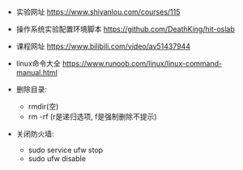 - 实验网址 https://www.shiyanlou.com/courses/115
- 操作系统实验配置环境脚本 https://github.com/DeathKing/hit-oslab
- 课程网址 https://www.bilibili.com/video/av51437944


- linux命令大全 https://www.runoob.com/linux/linux-command-manual.html
- 删除目录: 
	- rmdir(空) 
	- rm -rf (r是递归选项, f是强制删除不提示)
- 关闭防火墙: 
	- sudo service ufw stop
	- sudo ufw disable